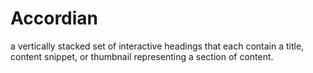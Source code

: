 # Accordian
a vertically stacked set of interactive headings that each contain a title, content snippet, or thumbnail representing a section of content.
